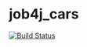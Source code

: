 # job4j_cars
[![Build Status](https://app.travis-ci.com/KarnaukhovKirill/job4j_spring.svg?branch=main)](https://app.travis-ci.com/KarnaukhovKirill/job4j_spring)

